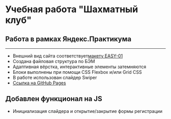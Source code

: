 # Учебная работа "Шахматный клуб"
## Работа в рамках Яндекс.Практикума
***
+ Внешний вид сайта соответствует[макету EASY-01](https://www.figma.com/file/G3UWFlQmNtNs67751YiDH2/Month-of-Landings?node-id=2%3A2)
+ Создана файловая структура по БЭМ
+ Адаптивная вёрстка, интерактивные элементы затемняются
+ Блоки выполнены при помощи CSS Flexbox и/или Grid CSS
+ В работе использован слайдер Swiper
+ [Ссылка на GitHub Pages](https://saiviolet.github.io/chess/)
## Добавлен функционал на JS
+ Инициализация слайдера и открытие/закрытие формы регистрации

